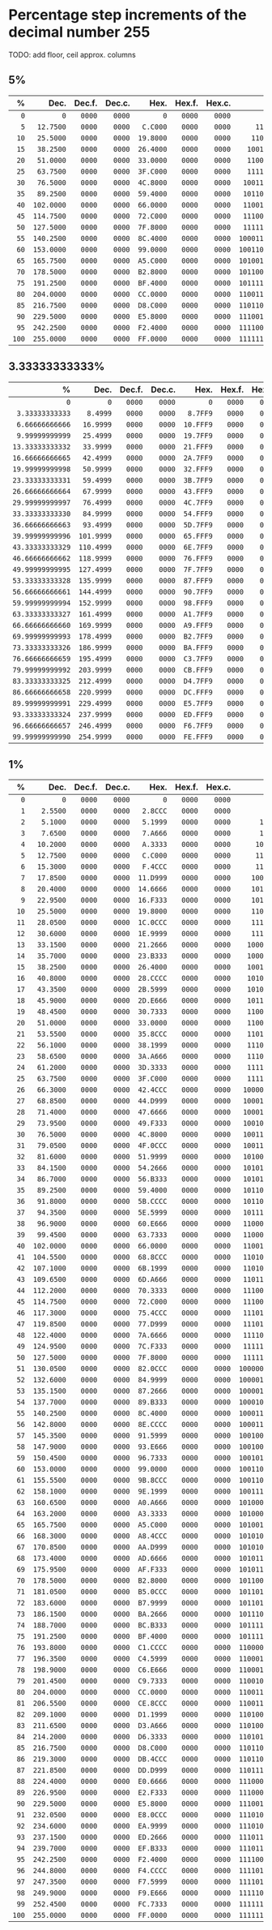 # Percentage step increments of the decimal number 255

TODO: add floor, ceil approx. columns

## 5%

|     % |       Dec. | Dec.f. | Dec.c. |      Hex. | Hex.f. | Hex.c. |                      Bin. | Bin.f. | Bin.c. |        Oct. | Oct.f. | Oct.c. |
|    -: |         -: |     -: |     -: |        -: |     -: |     -: |                        -: |     -: |     -: |          -: |     -: | -: |
|   `0` |        `0` | `0000` | `0000` |       `0` | `0000` | `0000` |                       `0` | `0000` | `0000` |         `0` | `0000` | `0000` |
|   `5` |  `12.7500` | `0000` | `0000` |  `C.C000` | `0000` | `0000` |     `1100.11000000000000` | `0000` | `0000` |  `14.60000` | `0000` | `0000` |
|  `10` |  `25.5000` | `0000` | `0000` | `19.8000` | `0000` | `0000` |    `11001.10000000000000` | `0000` | `0000` |  `31.40000` | `0000` | `0000` |
|  `15` |  `38.2500` | `0000` | `0000` | `26.4000` | `0000` | `0000` |   `100110.01000000000000` | `0000` | `0000` |  `46.20000` | `0000` | `0000` |
|  `20` |  `51.0000` | `0000` | `0000` | `33.0000` | `0000` | `0000` |   `110011.00000000000000` | `0000` | `0000` |  `63.00000` | `0000` | `0000` |
|  `25` |  `63.7500` | `0000` | `0000` | `3F.C000` | `0000` | `0000` |   `111111.11000000000000` | `0000` | `0000` |  `77.60000` | `0000` | `0000` |
|  `30` |  `76.5000` | `0000` | `0000` | `4C.8000` | `0000` | `0000` |  `1001100.10000000000000` | `0000` | `0000` | `114.40000` | `0000` | `0000` |
|  `35` |  `89.2500` | `0000` | `0000` | `59.4000` | `0000` | `0000` |  `1011001.01000000000000` | `0000` | `0000` | `131.20000` | `0000` | `0000` |
|  `40` | `102.0000` | `0000` | `0000` | `66.0000` | `0000` | `0000` |  `1100110.00000000000000` | `0000` | `0000` | `146.00000` | `0000` | `0000` |
|  `45` | `114.7500` | `0000` | `0000` | `72.C000` | `0000` | `0000` |  `1110010.11000000000000` | `0000` | `0000` | `162.60000` | `0000` | `0000` |
|  `50` | `127.5000` | `0000` | `0000` | `7F.8000` | `0000` | `0000` |  `1111111.10000000000000` | `0000` | `0000` | `177.40000` | `0000` | `0000` |
|  `55` | `140.2500` | `0000` | `0000` | `8C.4000` | `0000` | `0000` | `10001100.01000000000000` | `0000` | `0000` | `214.20000` | `0000` | `0000` |
|  `60` | `153.0000` | `0000` | `0000` | `99.0000` | `0000` | `0000` | `10011001.00000000000000` | `0000` | `0000` | `231.00000` | `0000` | `0000` |
|  `65` | `165.7500` | `0000` | `0000` | `A5.C000` | `0000` | `0000` | `10100101.11000000000000` | `0000` | `0000` | `245.60000` | `0000` | `0000` |
|  `70` | `178.5000` | `0000` | `0000` | `B2.8000` | `0000` | `0000` | `10110010.10000000000000` | `0000` | `0000` | `262.40000` | `0000` | `0000` |
|  `75` | `191.2500` | `0000` | `0000` | `BF.4000` | `0000` | `0000` | `10111111.01000000000000` | `0000` | `0000` | `277.20000` | `0000` | `0000` |
|  `80` | `204.0000` | `0000` | `0000` | `CC.0000` | `0000` | `0000` | `11001100.00000000000000` | `0000` | `0000` | `314.00000` | `0000` | `0000` |
|  `85` | `216.7500` | `0000` | `0000` | `D8.C000` | `0000` | `0000` | `11011000.11000000000000` | `0000` | `0000` | `330.60000` | `0000` | `0000` |
|  `90` | `229.5000` | `0000` | `0000` | `E5.8000` | `0000` | `0000` | `11100101.10000000000000` | `0000` | `0000` | `345.40000` | `0000` | `0000` |
|  `95` | `242.2500` | `0000` | `0000` | `F2.4000` | `0000` | `0000` | `11110010.01000000000000` | `0000` | `0000` | `362.20000` | `0000` | `0000` |
| `100` | `255.0000` | `0000` | `0000` | `FF.0000` | `0000` | `0000` | `11111111.00000000000000` | `0000` | `0000` | `377.00000` | `0000` | `0000` |

## 3.33333333333%

|                % |       Dec. | Dec.f. | Dec.c. |      Hex. | Hex.f. | Hex.c. |                      Bin. | Bin.f. | Bin.c. |        Oct. | Oct.f. | Oct.c. |
|               -: |         -: |     -: |     -: |        -: |     -: |     -: |                        -: |     -: |     -: |          -: |     -: | -: |
|              `0` |        `0` | `0000` | `0000` |       `0` | `0000` | `0000` |                       `0` | `0000` | `0000` |         `0` | `0000` | `0000` |
|  `3.33333333333` |   `8.4999` | `0000` | `0000` |  `8.7FF9` | `0000` | `0000` |     `1000.01111111111110` | `0000` | `0000` |  `10.37774` | `0000` | `0000` |
|  `6.66666666666` |  `16.9999` | `0000` | `0000` | `10.FFF9` | `0000` | `0000` |    `10000.11111111111110` | `0000` | `0000` |  `20.77774` | `0000` | `0000` |
|  `9.99999999999` |  `25.4999` | `0000` | `0000` | `19.7FF9` | `0000` | `0000` |    `11001.01111111111110` | `0000` | `0000` |  `31.37774` | `0000` | `0000` |
| `13.33333333332` |  `33.9999` | `0000` | `0000` | `21.FFF9` | `0000` | `0000` |   `100001.11111111111110` | `0000` | `0000` |  `41.77774` | `0000` | `0000` |
| `16.66666666665` |  `42.4999` | `0000` | `0000` | `2A.7FF9` | `0000` | `0000` |   `101010.01111111111110` | `0000` | `0000` |  `52.37774` | `0000` | `0000` |
| `19.99999999998` |  `50.9999` | `0000` | `0000` | `32.FFF9` | `0000` | `0000` |   `110010.11111111111110` | `0000` | `0000` |  `62.77774` | `0000` | `0000` |
| `23.33333333331` |  `59.4999` | `0000` | `0000` | `3B.7FF9` | `0000` | `0000` |   `111011.01111111111110` | `0000` | `0000` |  `73.37774` | `0000` | `0000` |
| `26.66666666664` |  `67.9999` | `0000` | `0000` | `43.FFF9` | `0000` | `0000` |  `1000011.11111111111110` | `0000` | `0000` | `103.77774` | `0000` | `0000` |
| `29.99999999997` |  `76.4999` | `0000` | `0000` | `4C.7FF9` | `0000` | `0000` |  `1001100.01111111111110` | `0000` | `0000` | `114.37774` | `0000` | `0000` |
| `33.33333333330` |  `84.9999` | `0000` | `0000` | `54.FFF9` | `0000` | `0000` |  `1010100.11111111111110` | `0000` | `0000` | `124.77774` | `0000` | `0000` |
| `36.66666666663` |  `93.4999` | `0000` | `0000` | `5D.7FF9` | `0000` | `0000` |  `1011101.01111111111110` | `0000` | `0000` | `135.37774` | `0000` | `0000` |
| `39.99999999996` | `101.9999` | `0000` | `0000` | `65.FFF9` | `0000` | `0000` |  `1100101.11111111111110` | `0000` | `0000` | `145.77774` | `0000` | `0000` |
| `43.33333333329` | `110.4999` | `0000` | `0000` | `6E.7FF9` | `0000` | `0000` |  `1101110.01111111111110` | `0000` | `0000` | `156.37774` | `0000` | `0000` |
| `46.66666666662` | `118.9999` | `0000` | `0000` | `76.FFF9` | `0000` | `0000` |  `1110110.11111111111110` | `0000` | `0000` | `166.77774` | `0000` | `0000` |
| `49.99999999995` | `127.4999` | `0000` | `0000` | `7F.7FF9` | `0000` | `0000` |  `1111111.01111111111110` | `0000` | `0000` | `177.37774` | `0000` | `0000` |
| `53.33333333328` | `135.9999` | `0000` | `0000` | `87.FFF9` | `0000` | `0000` | `10000111.11111111111110` | `0000` | `0000` | `207.77774` | `0000` | `0000` |
| `56.66666666661` | `144.4999` | `0000` | `0000` | `90.7FF9` | `0000` | `0000` | `10010000.01111111111110` | `0000` | `0000` | `220.37774` | `0000` | `0000` |
| `59.99999999994` | `152.9999` | `0000` | `0000` | `98.FFF9` | `0000` | `0000` | `10011000.11111111111110` | `0000` | `0000` | `230.77774` | `0000` | `0000` |
| `63.33333333327` | `161.4999` | `0000` | `0000` | `A1.7FF9` | `0000` | `0000` | `10100001.01111111111110` | `0000` | `0000` | `241.37774` | `0000` | `0000` |
| `66.66666666660` | `169.9999` | `0000` | `0000` | `A9.FFF9` | `0000` | `0000` | `10101001.11111111111110` | `0000` | `0000` | `251.77774` | `0000` | `0000` |
| `69.99999999993` | `178.4999` | `0000` | `0000` | `B2.7FF9` | `0000` | `0000` | `10110010.01111111111110` | `0000` | `0000` | `262.37774` | `0000` | `0000` |
| `73.33333333326` | `186.9999` | `0000` | `0000` | `BA.FFF9` | `0000` | `0000` | `10111010.11111111111110` | `0000` | `0000` | `272.77774` | `0000` | `0000` |
| `76.66666666659` | `195.4999` | `0000` | `0000` | `C3.7FF9` | `0000` | `0000` | `11000011.01111111111110` | `0000` | `0000` | `303.37774` | `0000` | `0000` |
| `79.99999999992` | `203.9999` | `0000` | `0000` | `CB.FFF9` | `0000` | `0000` | `11001011.11111111111110` | `0000` | `0000` | `313.77774` | `0000` | `0000` |
| `83.33333333325` | `212.4999` | `0000` | `0000` | `D4.7FF9` | `0000` | `0000` | `11010100.01111111111110` | `0000` | `0000` | `324.37774` | `0000` | `0000` |
| `86.66666666658` | `220.9999` | `0000` | `0000` | `DC.FFF9` | `0000` | `0000` | `11011100.11111111111110` | `0000` | `0000` | `334.77774` | `0000` | `0000` |
| `89.99999999991` | `229.4999` | `0000` | `0000` | `E5.7FF9` | `0000` | `0000` | `11100101.01111111111110` | `0000` | `0000` | `345.37774` | `0000` | `0000` |
| `93.33333333324` | `237.9999` | `0000` | `0000` | `ED.FFF9` | `0000` | `0000` | `11101101.11111111111110` | `0000` | `0000` | `355.77774` | `0000` | `0000` |
| `96.66666666657` | `246.4999` | `0000` | `0000` | `F6.7FF9` | `0000` | `0000` | `11110110.01111111111110` | `0000` | `0000` | `366.37774` | `0000` | `0000` |
| `99.99999999990` | `254.9999` | `0000` | `0000` | `FE.FFF9` | `0000` | `0000` | `11111110.11111111111110` | `0000` | `0000` | `376.77774` | `0000` | `0000` |

## 1%

|     % |       Dec. | Dec.f. | Dec.c. |      Hex. | Hex.f. | Hex.c. |                      Bin. | Bin.f. | Bin.c. |        Oct. | Oct.f. | Oct.c. |
|    -: |         -: |     -: |     -: |        -: |     -: |     -: |                        -: |     -: |     -: |          -: |     -: | -: |
|   `0` |        `0` | `0000` | `0000` |       `0` | `0000` | `0000` |                       `0` | `0000` | `0000` |         `0` | `0000` | `0000` |
|   `1` |   `2.5500` | `0000` | `0000` |  `2.8CCC` | `0000` | `0000` |       `10.10001100110011` | `0000` | `0000` |   `2.43146` | `0000` | `0000` |
|   `2` |   `5.1000` | `0000` | `0000` |  `5.1999` | `0000` | `0000` |      `101.00011001100110` | `0000` | `0000` |   `5.06314` | `0000` | `0000` |
|   `3` |   `7.6500` | `0000` | `0000` |  `7.A666` | `0000` | `0000` |      `111.10100110011001` | `0000` | `0000` |   `7.51463` | `0000` | `0000` |
|   `4` |  `10.2000` | `0000` | `0000` |  `A.3333` | `0000` | `0000` |     `1010.00110011001100` | `0000` | `0000` |  `12.14631` | `0000` | `0000` |
|   `5` |  `12.7500` | `0000` | `0000` |  `C.C000` | `0000` | `0000` |     `1100.11000000000000` | `0000` | `0000` |  `14.60000` | `0000` | `0000` |
|   `6` |  `15.3000` | `0000` | `0000` |  `F.4CCC` | `0000` | `0000` |     `1111.01001100110011` | `0000` | `0000` |  `17.23146` | `0000` | `0000` |
|   `7` |  `17.8500` | `0000` | `0000` | `11.D999` | `0000` | `0000` |    `10001.11011001100110` | `0000` | `0000` |  `21.66314` | `0000` | `0000` |
|   `8` |  `20.4000` | `0000` | `0000` | `14.6666` | `0000` | `0000` |    `10100.01100110011001` | `0000` | `0000` |  `24.31463` | `0000` | `0000` |
|   `9` |  `22.9500` | `0000` | `0000` | `16.F333` | `0000` | `0000` |    `10110.11110011001100` | `0000` | `0000` |  `26.74631` | `0000` | `0000` |
|  `10` |  `25.5000` | `0000` | `0000` | `19.8000` | `0000` | `0000` |    `11001.10000000000000` | `0000` | `0000` |  `31.40000` | `0000` | `0000` |
|  `11` |  `28.0500` | `0000` | `0000` | `1C.0CCC` | `0000` | `0000` |    `11100.00001100110011` | `0000` | `0000` |  `34.03146` | `0000` | `0000` |
|  `12` |  `30.6000` | `0000` | `0000` | `1E.9999` | `0000` | `0000` |    `11110.10011001100110` | `0000` | `0000` |  `36.46314` | `0000` | `0000` |
|  `13` |  `33.1500` | `0000` | `0000` | `21.2666` | `0000` | `0000` |   `100001.00100110011001` | `0000` | `0000` |  `41.11463` | `0000` | `0000` |
|  `14` |  `35.7000` | `0000` | `0000` | `23.B333` | `0000` | `0000` |   `100011.10110011001100` | `0000` | `0000` |  `43.54631` | `0000` | `0000` |
|  `15` |  `38.2500` | `0000` | `0000` | `26.4000` | `0000` | `0000` |   `100110.01000000000000` | `0000` | `0000` |  `46.20000` | `0000` | `0000` |
|  `16` |  `40.8000` | `0000` | `0000` | `28.CCCC` | `0000` | `0000` |   `101000.11001100110011` | `0000` | `0000` |  `50.63146` | `0000` | `0000` |
|  `17` |  `43.3500` | `0000` | `0000` | `2B.5999` | `0000` | `0000` |   `101011.01011001100110` | `0000` | `0000` |  `53.26314` | `0000` | `0000` |
|  `18` |  `45.9000` | `0000` | `0000` | `2D.E666` | `0000` | `0000` |   `101101.11100110011001` | `0000` | `0000` |  `55.71463` | `0000` | `0000` |
|  `19` |  `48.4500` | `0000` | `0000` | `30.7333` | `0000` | `0000` |   `110000.01110011001100` | `0000` | `0000` |  `60.34631` | `0000` | `0000` |
|  `20` |  `51.0000` | `0000` | `0000` | `33.0000` | `0000` | `0000` |   `110011.00000000000000` | `0000` | `0000` |  `63.00000` | `0000` | `0000` |
|  `21` |  `53.5500` | `0000` | `0000` | `35.8CCC` | `0000` | `0000` |   `110101.10001100110011` | `0000` | `0000` |  `65.43146` | `0000` | `0000` |
|  `22` |  `56.1000` | `0000` | `0000` | `38.1999` | `0000` | `0000` |   `111000.00011001100110` | `0000` | `0000` |  `70.06314` | `0000` | `0000` |
|  `23` |  `58.6500` | `0000` | `0000` | `3A.A666` | `0000` | `0000` |   `111010.10100110011001` | `0000` | `0000` |  `72.51463` | `0000` | `0000` |
|  `24` |  `61.2000` | `0000` | `0000` | `3D.3333` | `0000` | `0000` |   `111101.00110011001100` | `0000` | `0000` |  `75.14631` | `0000` | `0000` |
|  `25` |  `63.7500` | `0000` | `0000` | `3F.C000` | `0000` | `0000` |   `111111.11000000000000` | `0000` | `0000` |  `77.60000` | `0000` | `0000` |
|  `26` |  `66.3000` | `0000` | `0000` | `42.4CCC` | `0000` | `0000` |  `1000010.01001100110011` | `0000` | `0000` | `102.23146` | `0000` | `0000` |
|  `27` |  `68.8500` | `0000` | `0000` | `44.D999` | `0000` | `0000` |  `1000100.11011001100110` | `0000` | `0000` | `104.66314` | `0000` | `0000` |
|  `28` |  `71.4000` | `0000` | `0000` | `47.6666` | `0000` | `0000` |  `1000111.01100110011001` | `0000` | `0000` | `107.31463` | `0000` | `0000` |
|  `29` |  `73.9500` | `0000` | `0000` | `49.F333` | `0000` | `0000` |  `1001001.11110011001100` | `0000` | `0000` | `111.74631` | `0000` | `0000` |
|  `30` |  `76.5000` | `0000` | `0000` | `4C.8000` | `0000` | `0000` |  `1001100.10000000000000` | `0000` | `0000` | `114.40000` | `0000` | `0000` |
|  `31` |  `79.0500` | `0000` | `0000` | `4F.0CCC` | `0000` | `0000` |  `1001111.00001100110011` | `0000` | `0000` | `117.03146` | `0000` | `0000` |
|  `32` |  `81.6000` | `0000` | `0000` | `51.9999` | `0000` | `0000` |  `1010001.10011001100110` | `0000` | `0000` | `121.46314` | `0000` | `0000` |
|  `33` |  `84.1500` | `0000` | `0000` | `54.2666` | `0000` | `0000` |  `1010100.00100110011001` | `0000` | `0000` | `124.11463` | `0000` | `0000` |
|  `34` |  `86.7000` | `0000` | `0000` | `56.B333` | `0000` | `0000` |  `1010110.10110011001100` | `0000` | `0000` | `126.54631` | `0000` | `0000` |
|  `35` |  `89.2500` | `0000` | `0000` | `59.4000` | `0000` | `0000` |  `1011001.01000000000000` | `0000` | `0000` | `131.20000` | `0000` | `0000` |
|  `36` |  `91.8000` | `0000` | `0000` | `5B.CCCC` | `0000` | `0000` |  `1011011.11001100110011` | `0000` | `0000` | `133.63146` | `0000` | `0000` |
|  `37` |  `94.3500` | `0000` | `0000` | `5E.5999` | `0000` | `0000` |  `1011110.01011001100110` | `0000` | `0000` | `136.26314` | `0000` | `0000` |
|  `38` |  `96.9000` | `0000` | `0000` | `60.E666` | `0000` | `0000` |  `1100000.11100110011001` | `0000` | `0000` | `140.71463` | `0000` | `0000` |
|  `39` |  `99.4500` | `0000` | `0000` | `63.7333` | `0000` | `0000` |  `1100011.01110011001100` | `0000` | `0000` | `143.34631` | `0000` | `0000` |
|  `40` | `102.0000` | `0000` | `0000` | `66.0000` | `0000` | `0000` |  `1100110.00000000000000` | `0000` | `0000` | `146.00000` | `0000` | `0000` |
|  `41` | `104.5500` | `0000` | `0000` | `68.8CCC` | `0000` | `0000` |  `1101000.10001100110011` | `0000` | `0000` | `150.43146` | `0000` | `0000` |
|  `42` | `107.1000` | `0000` | `0000` | `6B.1999` | `0000` | `0000` |  `1101011.00011001100110` | `0000` | `0000` | `153.06314` | `0000` | `0000` |
|  `43` | `109.6500` | `0000` | `0000` | `6D.A666` | `0000` | `0000` |  `1101101.10100110011001` | `0000` | `0000` | `155.51463` | `0000` | `0000` |
|  `44` | `112.2000` | `0000` | `0000` | `70.3333` | `0000` | `0000` |  `1110000.00110011001100` | `0000` | `0000` | `160.14631` | `0000` | `0000` |
|  `45` | `114.7500` | `0000` | `0000` | `72.C000` | `0000` | `0000` |  `1110010.11000000000000` | `0000` | `0000` | `162.60000` | `0000` | `0000` |
|  `46` | `117.3000` | `0000` | `0000` | `75.4CCC` | `0000` | `0000` |  `1110101.01001100110011` | `0000` | `0000` | `165.23146` | `0000` | `0000` |
|  `47` | `119.8500` | `0000` | `0000` | `77.D999` | `0000` | `0000` |  `1110111.11011001100110` | `0000` | `0000` | `167.66314` | `0000` | `0000` |
|  `48` | `122.4000` | `0000` | `0000` | `7A.6666` | `0000` | `0000` |  `1111010.01100110011001` | `0000` | `0000` | `172.31463` | `0000` | `0000` |
|  `49` | `124.9500` | `0000` | `0000` | `7C.F333` | `0000` | `0000` |  `1111100.11110011001100` | `0000` | `0000` | `174.74631` | `0000` | `0000` |
|  `50` | `127.5000` | `0000` | `0000` | `7F.8000` | `0000` | `0000` |  `1111111.10000000000000` | `0000` | `0000` | `177.40000` | `0000` | `0000` |
|  `51` | `130.0500` | `0000` | `0000` | `82.0CCC` | `0000` | `0000` | `10000010.00001100110011` | `0000` | `0000` | `202.03146` | `0000` | `0000` |
|  `52` | `132.6000` | `0000` | `0000` | `84.9999` | `0000` | `0000` | `10000100.10011001100110` | `0000` | `0000` | `204.46314` | `0000` | `0000` |
|  `53` | `135.1500` | `0000` | `0000` | `87.2666` | `0000` | `0000` | `10000111.00100110011001` | `0000` | `0000` | `207.11463` | `0000` | `0000` |
|  `54` | `137.7000` | `0000` | `0000` | `89.B333` | `0000` | `0000` | `10001001.10110011001100` | `0000` | `0000` | `211.54631` | `0000` | `0000` |
|  `55` | `140.2500` | `0000` | `0000` | `8C.4000` | `0000` | `0000` | `10001100.01000000000000` | `0000` | `0000` | `214.20000` | `0000` | `0000` |
|  `56` | `142.8000` | `0000` | `0000` | `8E.CCCC` | `0000` | `0000` | `10001110.11001100110011` | `0000` | `0000` | `216.63146` | `0000` | `0000` |
|  `57` | `145.3500` | `0000` | `0000` | `91.5999` | `0000` | `0000` | `10010001.01011001100110` | `0000` | `0000` | `221.26314` | `0000` | `0000` |
|  `58` | `147.9000` | `0000` | `0000` | `93.E666` | `0000` | `0000` | `10010011.11100110011001` | `0000` | `0000` | `223.71463` | `0000` | `0000` |
|  `59` | `150.4500` | `0000` | `0000` | `96.7333` | `0000` | `0000` | `10010110.01110011001100` | `0000` | `0000` | `226.34631` | `0000` | `0000` |
|  `60` | `153.0000` | `0000` | `0000` | `99.0000` | `0000` | `0000` | `10011001.00000000000000` | `0000` | `0000` | `231.00000` | `0000` | `0000` |
|  `61` | `155.5500` | `0000` | `0000` | `9B.8CCC` | `0000` | `0000` | `10011011.10001100110011` | `0000` | `0000` | `233.43146` | `0000` | `0000` |
|  `62` | `158.1000` | `0000` | `0000` | `9E.1999` | `0000` | `0000` | `10011110.00011001100110` | `0000` | `0000` | `236.06314` | `0000` | `0000` |
|  `63` | `160.6500` | `0000` | `0000` | `A0.A666` | `0000` | `0000` | `10100000.10100110011001` | `0000` | `0000` | `240.51463` | `0000` | `0000` |
|  `64` | `163.2000` | `0000` | `0000` | `A3.3333` | `0000` | `0000` | `10100011.00110011001100` | `0000` | `0000` | `243.14631` | `0000` | `0000` |
|  `65` | `165.7500` | `0000` | `0000` | `A5.C000` | `0000` | `0000` | `10100101.11000000000000` | `0000` | `0000` | `245.60000` | `0000` | `0000` |
|  `66` | `168.3000` | `0000` | `0000` | `A8.4CCC` | `0000` | `0000` | `10101000.01001100110011` | `0000` | `0000` | `250.23146` | `0000` | `0000` |
|  `67` | `170.8500` | `0000` | `0000` | `AA.D999` | `0000` | `0000` | `10101010.11011001100110` | `0000` | `0000` | `252.66314` | `0000` | `0000` |
|  `68` | `173.4000` | `0000` | `0000` | `AD.6666` | `0000` | `0000` | `10101101.01100110011001` | `0000` | `0000` | `255.31463` | `0000` | `0000` |
|  `69` | `175.9500` | `0000` | `0000` | `AF.F333` | `0000` | `0000` | `10101111.11110011001100` | `0000` | `0000` | `257.74631` | `0000` | `0000` |
|  `70` | `178.5000` | `0000` | `0000` | `B2.8000` | `0000` | `0000` | `10110010.10000000000000` | `0000` | `0000` | `262.40000` | `0000` | `0000` |
|  `71` | `181.0500` | `0000` | `0000` | `B5.0CCC` | `0000` | `0000` | `10110101.00001100110011` | `0000` | `0000` | `265.03146` | `0000` | `0000` |
|  `72` | `183.6000` | `0000` | `0000` | `B7.9999` | `0000` | `0000` | `10110111.10011001100110` | `0000` | `0000` | `267.46314` | `0000` | `0000` |
|  `73` | `186.1500` | `0000` | `0000` | `BA.2666` | `0000` | `0000` | `10111010.00100110011001` | `0000` | `0000` | `272.11463` | `0000` | `0000` |
|  `74` | `188.7000` | `0000` | `0000` | `BC.B333` | `0000` | `0000` | `10111100.10110011001100` | `0000` | `0000` | `274.54631` | `0000` | `0000` |
|  `75` | `191.2500` | `0000` | `0000` | `BF.4000` | `0000` | `0000` | `10111111.01000000000000` | `0000` | `0000` | `277.20000` | `0000` | `0000` |
|  `76` | `193.8000` | `0000` | `0000` | `C1.CCCC` | `0000` | `0000` | `11000001.11001100110011` | `0000` | `0000` | `301.63146` | `0000` | `0000` |
|  `77` | `196.3500` | `0000` | `0000` | `C4.5999` | `0000` | `0000` | `11000100.01011001100110` | `0000` | `0000` | `304.26314` | `0000` | `0000` |
|  `78` | `198.9000` | `0000` | `0000` | `C6.E666` | `0000` | `0000` | `11000110.11100110011001` | `0000` | `0000` | `306.71463` | `0000` | `0000` |
|  `79` | `201.4500` | `0000` | `0000` | `C9.7333` | `0000` | `0000` | `11001001.01110011001100` | `0000` | `0000` | `311.34631` | `0000` | `0000` |
|  `80` | `204.0000` | `0000` | `0000` | `CC.0000` | `0000` | `0000` | `11001100.00000000000000` | `0000` | `0000` | `314.00000` | `0000` | `0000` |
|  `81` | `206.5500` | `0000` | `0000` | `CE.8CCC` | `0000` | `0000` | `11001110.10001100110011` | `0000` | `0000` | `316.43146` | `0000` | `0000` |
|  `82` | `209.1000` | `0000` | `0000` | `D1.1999` | `0000` | `0000` | `11010001.00011001100110` | `0000` | `0000` | `321.06314` | `0000` | `0000` |
|  `83` | `211.6500` | `0000` | `0000` | `D3.A666` | `0000` | `0000` | `11010011.10100110011001` | `0000` | `0000` | `323.51463` | `0000` | `0000` |
|  `84` | `214.2000` | `0000` | `0000` | `D6.3333` | `0000` | `0000` | `11010110.00110011001100` | `0000` | `0000` | `326.14631` | `0000` | `0000` |
|  `85` | `216.7500` | `0000` | `0000` | `D8.C000` | `0000` | `0000` | `11011000.11000000000000` | `0000` | `0000` | `330.60000` | `0000` | `0000` |
|  `86` | `219.3000` | `0000` | `0000` | `DB.4CCC` | `0000` | `0000` | `11011011.01001100110011` | `0000` | `0000` | `333.23146` | `0000` | `0000` |
|  `87` | `221.8500` | `0000` | `0000` | `DD.D999` | `0000` | `0000` | `11011101.11011001100110` | `0000` | `0000` | `335.66314` | `0000` | `0000` |
|  `88` | `224.4000` | `0000` | `0000` | `E0.6666` | `0000` | `0000` | `11100000.01100110011001` | `0000` | `0000` | `340.31463` | `0000` | `0000` |
|  `89` | `226.9500` | `0000` | `0000` | `E2.F333` | `0000` | `0000` | `11100010.11110011001100` | `0000` | `0000` | `342.74631` | `0000` | `0000` |
|  `90` | `229.5000` | `0000` | `0000` | `E5.8000` | `0000` | `0000` | `11100101.10000000000000` | `0000` | `0000` | `345.40000` | `0000` | `0000` |
|  `91` | `232.0500` | `0000` | `0000` | `E8.0CCC` | `0000` | `0000` | `11101000.00001100110011` | `0000` | `0000` | `350.03146` | `0000` | `0000` |
|  `92` | `234.6000` | `0000` | `0000` | `EA.9999` | `0000` | `0000` | `11101010.10011001100110` | `0000` | `0000` | `352.46314` | `0000` | `0000` |
|  `93` | `237.1500` | `0000` | `0000` | `ED.2666` | `0000` | `0000` | `11101101.00100110011001` | `0000` | `0000` | `355.11463` | `0000` | `0000` |
|  `94` | `239.7000` | `0000` | `0000` | `EF.B333` | `0000` | `0000` | `11101111.10110011001100` | `0000` | `0000` | `357.54631` | `0000` | `0000` |
|  `95` | `242.2500` | `0000` | `0000` | `F2.4000` | `0000` | `0000` | `11110010.01000000000000` | `0000` | `0000` | `362.20000` | `0000` | `0000` |
|  `96` | `244.8000` | `0000` | `0000` | `F4.CCCC` | `0000` | `0000` | `11110100.11001100110011` | `0000` | `0000` | `364.63146` | `0000` | `0000` |
|  `97` | `247.3500` | `0000` | `0000` | `F7.5999` | `0000` | `0000` | `11110111.01011001100110` | `0000` | `0000` | `367.26314` | `0000` | `0000` |
|  `98` | `249.9000` | `0000` | `0000` | `F9.E666` | `0000` | `0000` | `11111001.11100110011001` | `0000` | `0000` | `371.71463` | `0000` | `0000` |
|  `99` | `252.4500` | `0000` | `0000` | `FC.7333` | `0000` | `0000` | `11111100.01110011001100` | `0000` | `0000` | `374.34631` | `0000` | `0000` |
| `100` | `255.0000` | `0000` | `0000` | `FF.0000` | `0000` | `0000` | `11111111.00000000000000` | `0000` | `0000` | `377.00000` | `0000` | `0000` |
